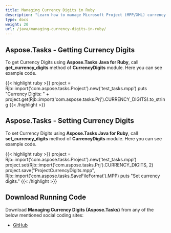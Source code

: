 ```yaml
---
title: Managing Currency Digits in Ruby
description: "Learn how to manage Microsoft Project (MPP/XML) currency digits using Aspose.Tasks Java for Ruby."
type: docs
weight: 20
url: /java/managing-currency-digits-in-ruby/
---
```


## **Aspose.Tasks - Getting Currency Digits**
To get Currency Digits using **Aspose.Tasks Java for Ruby**, call **get_currency_digits** method of **CurrencyDigits** module. Here you can see example code.

{{< highlight ruby >}}
project = Rjb::import('com.aspose.tasks.Project').new('test_tasks.mpp')
puts "Currency Digits: " + project.get(Rjb::import('com.aspose.tasks.Prj').CURRENCY_DIGITS).to_string
{{< /highlight >}}

## **Aspose.Tasks - Setting Currency Digits**
To set Currency Digits using **Aspose.Tasks Java for Ruby**, call **set_currency_digits** method of **CurrencyDigits** module. Here you can see example code.

{{< highlight ruby >}}
project = Rjb::import('com.aspose.tasks.Project').new('test_tasks.mpp')
project.set(Rjb::import('com.aspose.tasks.Prj').CURRENCY_DIGITS, 2)
project.save("ProjectCurrencyDigits.mpp", Rjb::import('com.aspose.tasks.SaveFileFormat').MPP)
puts "Set currency digits."
{{< /highlight >}}

## **Download Running Code**
Download **Managing Currency Digits (Aspose.Tasks)** from any of the below mentioned social coding sites:

- [GitHub](https://github.com/aspose-tasks/Aspose.Tasks-for-Java/blob/master/Plugins/Aspose_Tasks_Java_for_Ruby/lib/asposetasksjava/Currencies/currencydigits.rb)
